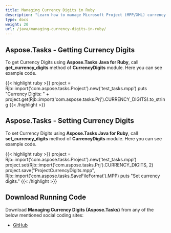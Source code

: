 ```yaml
---
title: Managing Currency Digits in Ruby
description: "Learn how to manage Microsoft Project (MPP/XML) currency digits using Aspose.Tasks Java for Ruby."
type: docs
weight: 20
url: /java/managing-currency-digits-in-ruby/
---
```


## **Aspose.Tasks - Getting Currency Digits**
To get Currency Digits using **Aspose.Tasks Java for Ruby**, call **get_currency_digits** method of **CurrencyDigits** module. Here you can see example code.

{{< highlight ruby >}}
project = Rjb::import('com.aspose.tasks.Project').new('test_tasks.mpp')
puts "Currency Digits: " + project.get(Rjb::import('com.aspose.tasks.Prj').CURRENCY_DIGITS).to_string
{{< /highlight >}}

## **Aspose.Tasks - Setting Currency Digits**
To set Currency Digits using **Aspose.Tasks Java for Ruby**, call **set_currency_digits** method of **CurrencyDigits** module. Here you can see example code.

{{< highlight ruby >}}
project = Rjb::import('com.aspose.tasks.Project').new('test_tasks.mpp')
project.set(Rjb::import('com.aspose.tasks.Prj').CURRENCY_DIGITS, 2)
project.save("ProjectCurrencyDigits.mpp", Rjb::import('com.aspose.tasks.SaveFileFormat').MPP)
puts "Set currency digits."
{{< /highlight >}}

## **Download Running Code**
Download **Managing Currency Digits (Aspose.Tasks)** from any of the below mentioned social coding sites:

- [GitHub](https://github.com/aspose-tasks/Aspose.Tasks-for-Java/blob/master/Plugins/Aspose_Tasks_Java_for_Ruby/lib/asposetasksjava/Currencies/currencydigits.rb)
